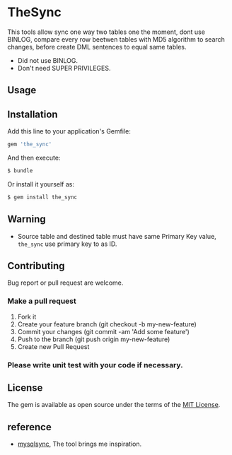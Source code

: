 # TheSync

This tools allow sync one way two tables one the moment, dont use BINLOG, compare
every row beetwen tables with MD5 algorithm to search changes, before create DML
sentences to equal same tables.

- Did not use BINLOG.
- Don't need SUPER PRIVILEGES.


## Usage


## Installation
Add this line to your application's Gemfile:

```ruby
gem 'the_sync'
```

And then execute:
```bash
$ bundle
```

Or install it yourself as:
```bash
$ gem install the_sync
```

## Warning
* Source table and destined table must have same Primary Key value, `the_sync` use primary key to as ID.


## Contributing
Bug report or pull request are welcome.

### Make a pull request
1. Fork it
2. Create your feature branch (git checkout -b my-new-feature)
3. Commit your changes (git commit -am 'Add some feature')
4. Push to the branch (git push origin my-new-feature)
5. Create new Pull Request
### Please write unit test with your code if necessary.

## License
The gem is available as open source under the terms of the [MIT License](https://opensource.org/licenses/MIT).

## reference
* [mysqlsync](https://github.com/swapbyt3s/mysqlsync), The tool brings me inspiration.
